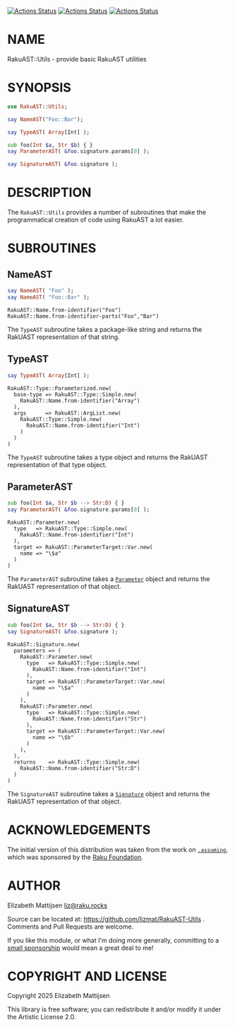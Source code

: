 [![Actions Status](https://github.com/lizmat/RakuAST-Utils/actions/workflows/linux.yml/badge.svg)](https://github.com/lizmat/RakuAST-Utils/actions) [![Actions Status](https://github.com/lizmat/RakuAST-Utils/actions/workflows/macos.yml/badge.svg)](https://github.com/lizmat/RakuAST-Utils/actions) [![Actions Status](https://github.com/lizmat/RakuAST-Utils/actions/workflows/windows.yml/badge.svg)](https://github.com/lizmat/RakuAST-Utils/actions)

NAME
====

RakuAST::Utils - provide basic RakuAST utilities

SYNOPSIS
========

```raku
use RakuAST::Utils;

say NameAST("Foo::Bar");

say TypeAST( Array[Int] );

sub foo(Int $a, Str $b) { }
say ParameterAST( &foo.signature.params[0] );

say SignatureAST( &foo.signature );
```

DESCRIPTION
===========

The `RakuAST::Utils` provides a number of subroutines that make the programmatical creation of code using RakuAST a lot easier.

SUBROUTINES
===========

NameAST
-------

```raku
say NameAST( "Foo" );
say NameAST( "Foo::Bar" );
```

    RakuAST::Name.from-identifier("Foo")
    RakuAST::Name.from-identifier-parts("Foo","Bar")

The `TypeAST` subroutine takes a package-like string and returns the RakUAST representation of that string.

TypeAST
-------

```raku
say TypeAST( Array[Int] );
```

    RakuAST::Type::Parameterized.new(
      base-type => RakuAST::Type::Simple.new(
        RakuAST::Name.from-identifier("Array")
      ),
      args      => RakuAST::ArgList.new(
        RakuAST::Type::Simple.new(
          RakuAST::Name.from-identifier("Int")
        )
      )
    )

The `TypeAST` subroutine takes a type object and returns the RakUAST representation of that type object.

ParameterAST
------------

```raku
sub foo(Int $a, Str $b --> Str:D) { }
say ParameterAST( &foo.signature.params[0] );
```

    RakuAST::Parameter.new(
      type   => RakuAST::Type::Simple.new(
        RakuAST::Name.from-identifier("Int")
      ),
      target => RakuAST::ParameterTarget::Var.new(
        name => "\$a"
      )
    )

The `ParameterAST` subroutine takes a [`Parameter`](https://docs.raku.org/type/Parameter) object and returns the RakUAST representation of that object.

SignatureAST
------------

```raku
sub foo(Int $a, Str $b --> Str:D) { }
say SignatureAST( &foo.signature );
```

    RakuAST::Signature.new(
      parameters => (
        RakuAST::Parameter.new(
          type   => RakuAST::Type::Simple.new(
            RakuAST::Name.from-identifier("Int")
          ),
          target => RakuAST::ParameterTarget::Var.new(
            name => "\$a"
          )
        ),
        RakuAST::Parameter.new(
          type   => RakuAST::Type::Simple.new(
            RakuAST::Name.from-identifier("Str")
          ),
          target => RakuAST::ParameterTarget::Var.new(
            name => "\$b"
          )
        ),
      ),
      returns    => RakuAST::Type::Simple.new(
        RakuAST::Name.from-identifier("Str:D")
      )
    )

The `SignatureAST` subroutine takes a [`Signature`](https://docs.raku.org/type/Signature) object and returns the RakUAST representation of that object.

ACKNOWLEDGEMENTS
================

The initial version of this distribution was taken from the work on [`.assuming`](https://github.com/rakudo/rakudo/issues/2599), which was sponsored by the [Raku Foundation](https://raku.foundation).

AUTHOR
======

Elizabeth Mattijsen <liz@raku.rocks>

Source can be located at: https://github.com/lizmat/RakuAST-Utils . Comments and Pull Requests are welcome.

If you like this module, or what I'm doing more generally, committing to a [small sponsorship](https://github.com/sponsors/lizmat/) would mean a great deal to me!

COPYRIGHT AND LICENSE
=====================

Copyright 2025 Elizabeth Mattijsen

This library is free software; you can redistribute it and/or modify it under the Artistic License 2.0.

